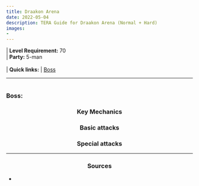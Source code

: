 ```yaml
---
title: Draakon Arena
date: 2022-05-04
description: TERA Guide for Draakon Arena (Normal + Hard)
images:
- 
---
```

 | **Level Requirement:** 70
<br> | **Party:** 5-man
<br>
<br> | **Quick links:**
| [Boss](#first-boss)  
<hr/>

<div id="first-boss">

![]()
<h3>Boss: </h3>
<center><h3>Key Mechanics</h3></center>



<center><h3>Basic attacks</h3></center>



<center><h3>Special attacks</h3></center>




</div>
<hr/>

<center><h3>Sources</h3></center>

* []()
